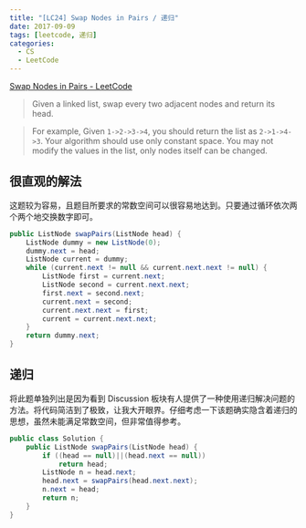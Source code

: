 ```yaml
---
title: "[LC24] Swap Nodes in Pairs / 递归"
date: 2017-09-09
tags: [leetcode, 递归]
categories:
  - CS
  - LeetCode
---
```


[Swap Nodes in Pairs - LeetCode](https://leetcode.com/problems/swap-nodes-in-pairs/)

> Given a linked list, swap every two adjacent nodes and return its head.

<!-- more -->

>For example,
Given `1->2->3->4`, you should return the list as `2->1->4->3`.
Your algorithm should use only constant space. You may not modify the values in the list, only nodes itself can be changed.

## 很直观的解法

这题较为容易，且题目所要求的常数空间可以很容易地达到。只要通过循环依次两个两个地交换数字即可。

```java
public ListNode swapPairs(ListNode head) {
    ListNode dummy = new ListNode(0);
    dummy.next = head;
    ListNode current = dummy;
    while (current.next != null && current.next.next != null) {
        ListNode first = current.next;
        ListNode second = current.next.next;
        first.next = second.next;
        current.next = second;
        current.next.next = first;
        current = current.next.next;
    }
    return dummy.next;
}
```

## 递归

将此题单独列出是因为看到 Discussion 板块有人提供了一种使用递归解决问题的方法。将代码简洁到了极致，让我大开眼界。仔细考虑一下该题确实隐含着递归的思想，虽然未能满足常数空间，但非常值得参考。

```java
public class Solution {
    public ListNode swapPairs(ListNode head) {
        if ((head == null)||(head.next == null))
            return head;
        ListNode n = head.next;
        head.next = swapPairs(head.next.next);
        n.next = head;
        return n;
    }
}
```